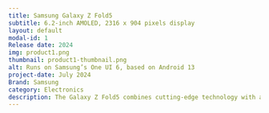 ```yaml
---
title: Samsung Galaxy Z Fold5
subtitle: 6.2-inch AMOLED, 2316 x 904 pixels display
layout: default
modal-id: 1
Release date: 2024
img: product1.png
thumbnail: product1-thumbnail.png
alt: Runs on Samsung’s One UI 6, based on Android 13
project-date: July 2024
Brand: Samsung
category: Electronics
description: The Galaxy Z Fold5 combines cutting-edge technology with a sleek, foldable design, making it a standout choice for those looking for a premium and versatile smartphone experience.
---
```

